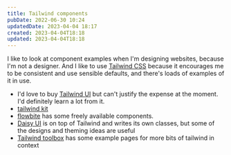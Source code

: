 ```yaml
---
title: Tailwind components
pubDate: 2022-06-30 10:24
updatedDate: 2023-04-04 18:17
created: 2023-04-04T18:18
updated: 2023-04-04T18:18
---
```


I like to look at component examples when I'm designing websites, because I'm not a designer. And I like to use [Tailwind CSS](https://tailwindcss.com/) because it encourages me to be consistent and use sensible defaults, and there's loads of examples of it in use.

- I'd love to buy [Tailwind UI](https://tailwindui.com/) but can't justify the expense at the moment. I'd definitely learn a lot from it.
- [tailwind kit](https://www.tailwind-kit.com/)
- [flowbite](https://flowbite.com/) has some freely available components.
- [Daisy UI](https://daisyui.com/) is on top of Tailwind and writes its own classes, but some of the designs and theming ideas are useful
- [Tailwind toolbox](https://github.com/tailwindtoolbox/Rainblur-Landing-Page) has some example pages for more bits of tailwind in context
